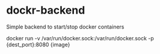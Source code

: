 # dockr-backend
Simple backend to start/stop docker containers

docker run -v /var/run/docker.sock:/var/run/docker.sock -p {dest_port}:8080 {image}
